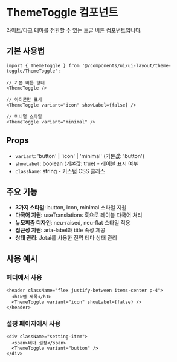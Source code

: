 # ThemeToggle 컴포넌트

라이트/다크 테마를 전환할 수 있는 토글 버튼 컴포넌트입니다.

## 기본 사용법

```tsx
import { ThemeToggle } from '@/components/ui/ui-layout/theme-toggle/ThemeToggle';

// 기본 버튼 형태
<ThemeToggle />

// 아이콘만 표시
<ThemeToggle variant="icon" showLabel={false} />

// 미니멀 스타일
<ThemeToggle variant="minimal" />
```

## Props

- `variant`: 'button' | 'icon' | 'minimal' (기본값: 'button')
- `showLabel`: boolean (기본값: true) - 레이블 표시 여부
- `className`: string - 커스텀 CSS 클래스

## 주요 기능

- **3가지 스타일**: button, icon, minimal 스타일 지원
- **다국어 지원**: useTranslations 훅으로 레이블 다국어 처리
- **뉴모피즘 디자인**: neu-raised, neu-flat 스타일 적용
- **접근성 지원**: aria-label과 title 속성 제공
- **상태 관리**: Jotai를 사용한 전역 테마 상태 관리

## 사용 예시

### 헤더에서 사용
```tsx
<header className="flex justify-between items-center p-4">
  <h1>앱 제목</h1>
  <ThemeToggle variant="icon" showLabel={false} />
</header>
```

### 설정 페이지에서 사용
```tsx
<div className="setting-item">
  <span>테마 설정</span>
  <ThemeToggle variant="button" />
</div>
```
